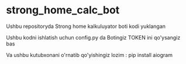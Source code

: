 # strong_home_calc_bot
Ushbu repositoryda Strong home kalkuluyator boti kodi yuklangan


Ushbu kodni ishlatish uchun config.py da Botingiz TOKEN ini qo'ysangiz bas

Va ushbu kutubxonani o'rnatib qo'yishingiz lozim : pip install aiogram